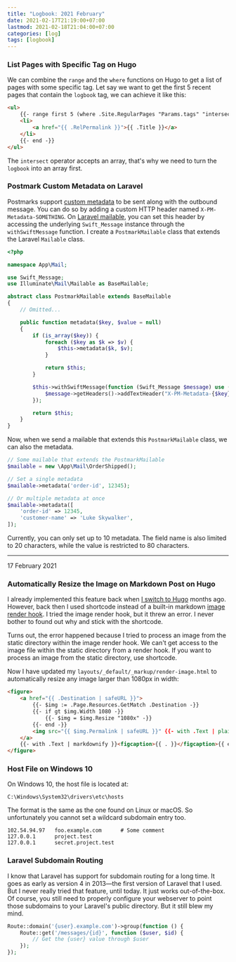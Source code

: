 ```yaml
---
title: "Logbook: 2021 February"
date: 2021-02-17T21:19:00+07:00
lastmod: 2021-02-18T21:04:00+07:00
categories: [log]
tags: [logbook]
---
```

### List Pages with Specific Tag on Hugo

We can combine the `range` and the `where` functions on Hugo to get a list of pages with some specific tag. Let say we want to get the first 5 recent pages that contain the `logbook` tag, we can achieve it like this:

```html
<ul>
    {{- range first 5 (where .Site.RegularPages "Params.tags" "intersect" (slice "logbook")) -}}
    <li>
        <a href="{{ .RelPermalink }}">{{ .Title }}</a>
    </li>
    {{- end -}}
</ul>
```

The `intersect` operator accepts an array, that's why we need to turn the `logbook` into an array first.

### Postmark Custom Metadata on Laravel

Postmarks support [custom metadata](https://postmarkapp.com/support/article/1125-custom-metadata-faq) to be sent along with the outbound message. You can do so by adding a custom HTTP header named `X-PM-Metadata-SOMETHING`. On [Laravel mailable](https://laravel.com/docs/8.x/mail#generating-mailables), you can set this header by accessing the underlying `Swift_Message` instance through the `withSwiftMessage` function. I create a `PostmarkMailable` class that extends the Laravel `Mailable` class.

```php
<?php

namespace App\Mail;

use Swift_Message;
use Illuminate\Mail\Mailable as BaseMailable;

abstract class PostmarkMailable extends BaseMailable
{
    // Omitted...

    public function metadata($key, $value = null)
    {
        if (is_array($key)) {
            foreach ($key as $k => $v) {
                $this->metadata($k, $v);
            }

            return $this;
        }

        $this->withSwiftMessage(function (Swift_Message $message) use ($key, $value) {
            $message->getHeaders()->addTextHeader("X-PM-Metadata-{$key}", $value);
        });

        return $this;
    }
}
```

Now, when we send a mailable that extends this `PostmarkMailable` class, we can also the metadata.

```php
// Some mailable that extends the PostmarkMailable
$mailable = new \App\Mail\OrderShipped();

// Set a single metadata
$mailable->metadata('order-id', 12345);

// Or multiple metadata at once
$mailable->metadata([
    'order-id' => 12345,
    'customer-name' => 'Luke Skywalker',
]);
```

Currently, you can only set up to 10 metadata. The field name is also limited to 20 characters, while the value is restricted to 80 characters.

<hr>

<time datetime="2021-02-17T21:19:00Z07:00">17 February 2021</time>

### Automatically Resize the Image on Markdown Post on Hugo

I already implemented this feature back when [I switch to Hugo](/code/switching-to-hugo/) months ago. However, back then I used shortcode instead of a built-in markdown [image render hook](https://gohugo.io/getting-started/configuration-markup/#image-markdown-example). I tried the image render hook, but it threw an error. I never bother to found out why and stick with the shortcode.

Turns out, the error happened because I tried to process an image from the static directory within the image render hook. We can't get access to the image file within the static directory from a render hook. If you want to process an image from the static directory, use shortcode.

Now I have updated my `layouts/_default/_markup/render-image.html` to automatically resize any image larger than 1080px in width:

```html
<figure>
    <a href="{{ .Destination | safeURL }}">
        {{- $img := .Page.Resources.GetMatch .Destination -}}
        {{- if gt $img.Width 1080 -}}
            {{- $img = $img.Resize "1080x" -}}
        {{- end -}}
        <img src="{{ $img.Permalink | safeURL }}" {{- with .Text | plainify }} alt="{{ . }}"{{ end -}} {{- with .Title }} title="{{ . }}"{{ end -}}>
    </a>
    {{- with .Text | markdownify }}<figcaption>{{ . }}</figcaption>{{ end -}}
</figure>
```

### Host File on Windows 10

On Windows 10, the host file is located at:

```
C:\Windows\System32\drivers\etc\hosts
```

The format is the same as the one found on Linux or macOS. So unfortunately you cannot set a wildcard subdomain entry too.

```
102.54.94.97   foo.example.com      # Some comment
127.0.0.1      project.test 
127.0.0.1      secret.project.test
```

### Laravel Subdomain Routing

I know that Laravel has support for subdomain routing for a long time. It goes as early as version 4 in 2013—the first version of Laravel that I used. But I never really tried that feature, until today. It just works out-of-the-box. Of course, you still need to properly configure your webserver to point those subdomains to your Laravel's public directory. But it still blew my mind.

```php
Route::domain('{user}.example.com')->group(function () {
    Route::get('/messages/{id}', function ($user, $id) {
        // Get the {user} value through $user
    });
});
```